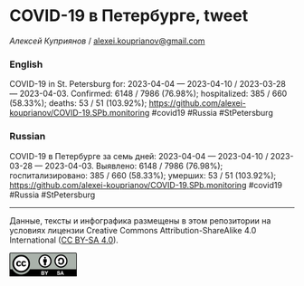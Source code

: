 COVID-19 в Петербурге, tweet
============================

*Алексей Куприянов* /
<a href="mailto:alexei.kouprianov@gmail.com" class="email">alexei.kouprianov@gmail.com</a>

### English

COVID-19 in St. Petersburg for: 2023-04-04 — 2023-04-10 / 2023-03-28 —
2023-04-03. Сonfirmed: 6148 / 7986 (76.98%); hospitalized: 385 / 660
(58.33%); deaths: 53 / 51 (103.92%);
<a href="https://github.com/alexei-kouprianov/COVID-19.SPb.monitoring" class="uri">https://github.com/alexei-kouprianov/COVID-19.SPb.monitoring</a>
\#covid19 \#Russia \#StPetersburg

### Russian

COVID-19 в Петербурге за семь дней: 2023-04-04 — 2023-04-10 / 2023-03-28
— 2023-04-03. Выявлено: 6148 / 7986 (76.98%); госпитализировано: 385 /
660 (58.33%); умерших: 53 / 51 (103.92%);
<a href="https://github.com/alexei-kouprianov/COVID-19.SPb.monitoring" class="uri">https://github.com/alexei-kouprianov/COVID-19.SPb.monitoring</a>
\#covid19 \#Russia \#StPetersburg

------------------------------------------------------------------------

Данные, тексты и инфографика размещены в этом репозитории на условиях
лицензии Creative Commons Attribution-ShareAlike 4.0 International ([CC
BY-SA 4.0](https://creativecommons.org/licenses/by-sa/4.0/)).

![](../misc/CC-BY-SA-icon.png "CC-BY-SA")
